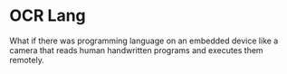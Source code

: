 OCR Lang
========
What if there was programming language on an embedded device like a camera that reads human handwritten programs and executes them remotely.
